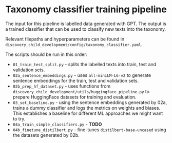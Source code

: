 # Taxonomy classifier training pipeline

The input for this pipeline is labelled data generated with GPT. The output is a trained classifier that can be used to classify new texts into the taxonomy.

Relevant filepaths and hyperparameters can be found in `discovery_child_development/config/taxonomy_classifier.yaml`.

The scripts should be run in this order:

- `01_train_test_split.py` - splits the labelled texts into train, test and validation sets.
- `02a_sentence_embeddings.py` - uses `all-miniLM-L6-v2` to generate sentence embeddings for the train, test and validation sets.
- `02b_prep_hf_dataset.py` - uses functions from `discovery_child_development/utils/huggingface_pipeline.py` to prepare HuggingFace datasets for training and evaluation.
- `03_set_baseline.py` - using the sentence embeddings generated by 02a, trains a dummy classifier and logs the metrics on weights and biases. This establishes a baseline for different ML approaches we might want to try.
- `04a_train_simple_classifiers.py` - **TODO**
- `04b_finetune_distilbert.py` - fine-tunes `distilbert-base-uncased` using the datasets generated by 02b.
